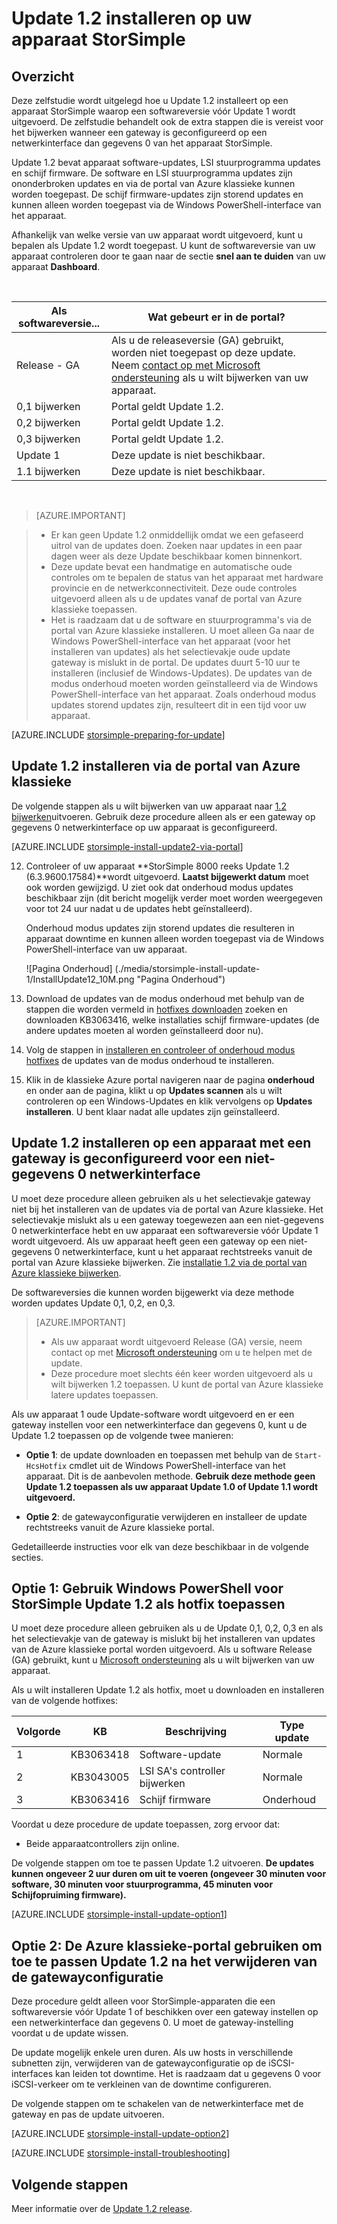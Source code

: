 <properties
   pageTitle="Update 1.2 installeren op uw apparaat StorSimple | Microsoft Azure"
   description="Dit artikel wordt uitgelegd hoe u StorSimple 8000 reeks Update 1.2 installeert op uw apparaat van de reeks StorSimple 8000."
   services="storsimple"
   documentationCenter="NA"
   authors="alkohli"
   manager="carmonm"
   editor="" />
<tags
   ms.service="storsimple"
   ms.devlang="NA"
   ms.topic="article"
   ms.tgt_pltfrm="NA"
   ms.workload="TBD"
   ms.date="08/22/2016"
   ms.author="alkohli" />

# <a name="install-update-12-on-your-storsimple-device"></a>Update 1.2 installeren op uw apparaat StorSimple

## <a name="overview"></a>Overzicht

Deze zelfstudie wordt uitgelegd hoe u Update 1.2 installeert op een apparaat StorSimple waarop een softwareversie vóór Update 1 wordt uitgevoerd. De zelfstudie behandelt ook de extra stappen die is vereist voor het bijwerken wanneer een gateway is geconfigureerd op een netwerkinterface dan gegevens 0 van het apparaat StorSimple.

Update 1.2 bevat apparaat software-updates, LSI stuurprogramma updates en schijf firmware. De software en LSI stuurprogramma updates zijn ononderbroken updates en via de portal van Azure klassieke kunnen worden toegepast. De schijf firmware-updates zijn storend updates en kunnen alleen worden toegepast via de Windows PowerShell-interface van het apparaat.

Afhankelijk van welke versie van uw apparaat wordt uitgevoerd, kunt u bepalen als Update 1.2 wordt toegepast. U kunt de softwareversie van uw apparaat controleren door te gaan naar de sectie **snel aan te duiden** van uw apparaat **Dashboard**.

</br>

| Als softwareversie...   | Wat gebeurt er in de portal?                              |
|---------------------------------|--------------------------------------------------------------|
| Release - GA                    | Als u de releaseversie (GA) gebruikt, worden niet toegepast op deze update. Neem [contact op met Microsoft ondersteuning](storsimple-contact-microsoft-support.md) als u wilt bijwerken van uw apparaat.|
| 0,1 bijwerken                      | Portal geldt Update 1.2.                                |
| 0,2 bijwerken                      | Portal geldt Update 1.2.                                |
| 0,3 bijwerken                      | Portal geldt Update 1.2.                                |
| Update 1                        | Deze update is niet beschikbaar.                           |
| 1.1 bijwerken                      | Deze update is niet beschikbaar.                           |

</br>

> [AZURE.IMPORTANT]

> -  Er kan geen Update 1.2 onmiddellijk omdat we een gefaseerd uitrol van de updates doen. Zoeken naar updates in een paar dagen weer als deze Update beschikbaar komen binnenkort.
> - Deze update bevat een handmatige en automatische oude controles om te bepalen de status van het apparaat met hardware provincie en de netwerkconnectiviteit. Deze oude controles uitgevoerd alleen als u de updates vanaf de portal van Azure klassieke toepassen.
> - Het is raadzaam dat u de software en stuurprogramma's via de portal van Azure klassieke installeren. U moet alleen Ga naar de Windows PowerShell-interface van het apparaat (voor het installeren van updates) als het selectievakje oude update gateway is mislukt in de portal. De updates duurt 5-10 uur te installeren (inclusief de Windows-Updates). De updates van de modus onderhoud moeten worden geïnstalleerd via de Windows PowerShell-interface van het apparaat. Zoals onderhoud modus updates storend updates zijn, resulteert dit in een tijd voor uw apparaat.

[AZURE.INCLUDE [storsimple-preparing-for-update](../../includes/storsimple-preparing-for-updates.md)]

## <a name="install-update-12-via-the-azure-classic-portal"></a>Update 1.2 installeren via de portal van Azure klassieke

De volgende stappen als u wilt bijwerken van uw apparaat naar [1.2 bijwerken](storsimple-update1-release-notes.md)uitvoeren. Gebruik deze procedure alleen als er een gateway op gegevens 0 netwerkinterface op uw apparaat is geconfigureerd.

[AZURE.INCLUDE [storsimple-install-update2-via-portal](../../includes/storsimple-install-update2-via-portal.md)]

12. Controleer of uw apparaat **StorSimple 8000 reeks Update 1.2 (6.3.9600.17584)**wordt uitgevoerd. **Laatst bijgewerkt datum** moet ook worden gewijzigd. U ziet ook dat onderhoud modus updates beschikbaar zijn (dit bericht mogelijk verder moet worden weergegeven voor tot 24 uur nadat u de updates hebt geïnstalleerd).

    Onderhoud modus updates zijn storend updates die resulteren in apparaat downtime en kunnen alleen worden toegepast via de Windows PowerShell-interface van uw apparaat.

    ![Pagina Onderhoud] (./media/storsimple-install-update-1/InstallUpdate12_10M.png "Pagina Onderhoud")

13. Download de updates van de modus onderhoud met behulp van de stappen die worden vermeld in [hotfixes downloaden]( #to-download-hotfixes) zoeken en downloaden KB3063416, welke installaties schijf firmware-updates (de andere updates moeten al worden geïnstalleerd door nu).

13. Volg de stappen in [installeren en controleer of onderhoud modus hotfixes](#to-install-and-verify-maintenance-mode-hotfixes) de updates van de modus onderhoud te installeren.

14. Klik in de klassieke Azure portal navigeren naar de pagina **onderhoud** en onder aan de pagina, klikt u op **Updates scannen** als u wilt controleren op een Windows-Updates en klik vervolgens op **Updates installeren**. U bent klaar nadat alle updates zijn geïnstalleerd.



## <a name="install-update-12-on-a-device-that-has-a-gateway-configured-for-a-non-data-0-network-interface"></a>Update 1.2 installeren op een apparaat met een gateway is geconfigureerd voor een niet-gegevens 0 netwerkinterface

U moet deze procedure alleen gebruiken als u het selectievakje gateway niet bij het installeren van de updates via de portal van Azure klassieke. Het selectievakje mislukt als u een gateway toegewezen aan een niet-gegevens 0 netwerkinterface hebt en uw apparaat een softwareversie vóór Update 1 wordt uitgevoerd. Als uw apparaat heeft geen een gateway op een niet-gegevens 0 netwerkinterface, kunt u het apparaat rechtstreeks vanuit de portal van Azure klassieke bijwerken. Zie [installatie 1.2 via de portal van Azure klassieke bijwerken](#install-update-1.2-via-the-azure-classic-portal).

De softwareversies die kunnen worden bijgewerkt via deze methode worden updates Update 0,1, 0,2, en 0,3.


> [AZURE.IMPORTANT]
>
> - Als uw apparaat wordt uitgevoerd Release (GA) versie, neem contact op met [Microsoft ondersteuning](storsimple-contact-microsoft-support.md) om u te helpen met de update.
> - Deze procedure moet slechts één keer worden uitgevoerd als u wilt bijwerken 1.2 toepassen. U kunt de portal van Azure klassieke latere updates toepassen.

Als uw apparaat 1 oude Update-software wordt uitgevoerd en er een gateway instellen voor een netwerkinterface dan gegevens 0, kunt u de Update 1.2 toepassen op de volgende twee manieren:

- **Optie 1**: de update downloaden en toepassen met behulp van de `Start-HcsHotfix` cmdlet uit de Windows PowerShell-interface van het apparaat. Dit is de aanbevolen methode. **Gebruik deze methode geen Update 1.2 toepassen als uw apparaat Update 1.0 of Update 1.1 wordt uitgevoerd.**

- **Optie 2**: de gatewayconfiguratie verwijderen en installeer de update rechtstreeks vanuit de Azure klassieke portal.


Gedetailleerde instructies voor elk van deze beschikbaar in de volgende secties.

## <a name="option-1-use-windows-powershell-for-storsimple-to-apply-update-12-as-a-hotfix"></a>Optie 1: Gebruik Windows PowerShell voor StorSimple Update 1.2 als hotfix toepassen

U moet deze procedure alleen gebruiken als u de Update 0,1, 0,2, 0,3 en als het selectievakje van de gateway is mislukt bij het installeren van updates van de Azure klassieke portal worden uitgevoerd. Als u software Release (GA) gebruikt, kunt u [Microsoft ondersteuning](storsimple-contact-microsoft-support.md) als u wilt bijwerken van uw apparaat.

Als u wilt installeren Update 1.2 als hotfix, moet u downloaden en installeren van de volgende hotfixes:

| Volgorde  | KB        | Beschrijving             | Type update  |
|--------|-----------|-------------------------|------------- |
| 1      | KB3063418 | Software-update         |  Normale     |
| 2      | KB3043005 | LSI SA's controller bijwerken |  Normale     |
| 3      | KB3063416 | Schijf firmware           | Onderhoud  |

Voordat u deze procedure de update toepassen, zorg ervoor dat:

- Beide apparaatcontrollers zijn online.

De volgende stappen om toe te passen Update 1.2 uitvoeren. **De updates kunnen ongeveer 2 uur duren om uit te voeren (ongeveer 30 minuten voor software, 30 minuten voor stuurprogramma, 45 minuten voor Schijfopruiming firmware).**

[AZURE.INCLUDE [storsimple-install-update-option1](../../includes/storsimple-install-update-option1.md)]


## <a name="option-2-use-the-azure-classic-portal-to-apply-update-12-after-removing-the-gateway-configuration"></a>Optie 2: De Azure klassieke-portal gebruiken om toe te passen Update 1.2 na het verwijderen van de gatewayconfiguratie

Deze procedure geldt alleen voor StorSimple-apparaten die een softwareversie vóór Update 1 of beschikken over een gateway instellen op een netwerkinterface dan gegevens 0. U moet de gateway-instelling voordat u de update wissen.

De update mogelijk enkele uren duren. Als uw hosts in verschillende subnetten zijn, verwijderen van de gatewayconfiguratie op de iSCSI-interfaces kan leiden tot downtime. Het is raadzaam dat u gegevens 0 voor iSCSI-verkeer om te verkleinen van de downtime configureren.

De volgende stappen om te schakelen van de netwerkinterface met de gateway en pas de update uitvoeren.

[AZURE.INCLUDE [storsimple-install-update-option2](../../includes/storsimple-install-update-option2.md)]

[AZURE.INCLUDE [storsimple-install-troubleshooting](../../includes/storsimple-install-troubleshooting.md)]


## <a name="next-steps"></a>Volgende stappen

Meer informatie over de [Update 1.2 release](storsimple-update1-release-notes.md).
